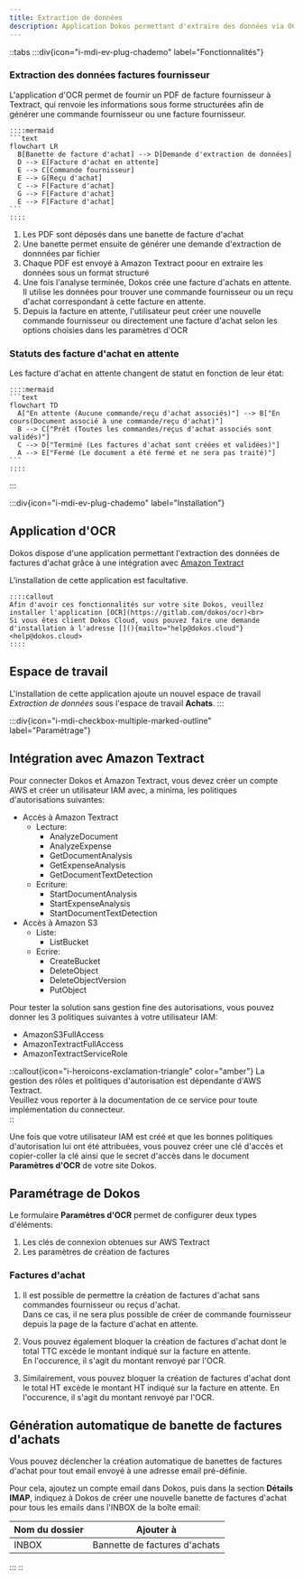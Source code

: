 ```yaml
---
title: Extraction de données
description: Application Dokos permettant d'extraire des données via OCR
---
```


::tabs
  :::div{icon="i-mdi-ev-plug-chademo" label="Fonctionnalités"}
  ### Extraction des données factures fournisseur
  
  L'application d'OCR permet de fournir un PDF de facture fournisseur à Textract, qui renvoie les informations sous forme structurées afin de générer une commande fournisseur ou une facture fournisseur.
  
    ::::mermaid
    ```text
    flowchart LR
      B[Banette de facture d'achat] --> D[Demande d'extraction de données]
      D --> E[Facture d'achat en attente]
      E --> C[Commande fournisseur]
      E --> G[Reçu d'achat]
      C --> F[Facture d'achat]
      G --> F[Facture d'achat]
      E --> F[Facture d'achat]
    ```
    ::::
  
  1. Les PDF sont déposés dans une banette de facture d'achat
  2. Une banette permet ensuite de générer une demande d'extraction de donnnées par fichier
  3. Chaque PDF est envoyé à Amazon Textract poour en extraire les données sous un format structuré
  4. Une fois l'analyse terminée, Dokos crée une facture d'achats en attente.
     Il utilise les données pour trouver une commande fournisseur ou un reçu d'achat correspondant à cette facture en attente.
  5. Depuis la facture en attente, l'utilisateur peut créer une nouvelle commande fournisseur ou directement une facture d'achat selon les options choisies dans les paramètres d'OCR
  
  ### Statuts des facture d'achat en attente
  
  Les facture d'achat en attente changent de statut en fonction de leur état:
  
    ::::mermaid
    ```text
    flowchart TD
      A["En attente (Aucune commande/reçu d'achat associés)"] --> B["En cours(Document associé à une commande/reçu d'achat)"]
      B --> C["Prêt (Toutes les commandes/reçus d'achat associés sont validés)"]
      C --> D["Terminé (Les factures d'achat sont créées et validées)"]
      A --> E["Fermé (Le document a été fermé et ne sera pas traité)"]
    ```
    ::::
  :::

  :::div{icon="i-mdi-ev-plug-chademo" label="Installation"}
  ## Application d'OCR
  
  Dokos dispose d'une application permettant l'extraction des données de factures d'achat grâce à une intégration avec [Amazon Textract](https://aws.amazon.com/fr/textract/)
  
  L'installation de cette application est facultative.
  
    ::::callout
    Afin d'avoir ces fonctionnalités sur votre site Dokos, veuillez installer l'application [OCR](https://gitlab.com/dokos/ocr)<br>
    Si vous êtes client Dokos Cloud, vous pouvez faire une demande d'installation à l'adresse [](){mailto="help@dokos.cloud"}<help@dokos.cloud>
    ::::
  
  ## Espace de travail
  
  L'installation de cette application ajoute un nouvel espace de travail _Extraction de données_ sous l'espace de travail **Achats**.
  :::

  :::div{icon="i-mdi-checkbox-multiple-marked-outline" label="Paramétrage"}
  ## Intégration avec Amazon Textract
  
  Pour connecter Dokos et Amazon Textract, vous devez créer un compte AWS et créer un utilisateur IAM avec, a minima, les politiques d'autorisations suivantes:
  - Accès à Amazon Textract
    - Lecture:
      - AnalyzeDocument
      - AnalyzeExpense
      - GetDocumentAnalysis
      - GetExpenseAnalysis
      - GetDocumentTextDetection
    - Ecriture:
      - StartDocumentAnalysis
      - StartExpenseAnalysis
      - StartDocumentTextDetection
  - Accès à Amazon S3
    - Liste:
      - ListBucket
    - Ecrire:
      - CreateBucket
      - DeleteObject
      - DeleteObjectVersion
      - PutObject

  Pour tester la solution sans gestion fine des autorisations, vous pouvez donner les 3 politiques suivantes à votre utilisateur IAM:
  - AmazonS3FullAccess
  - AmazonTextractFullAccess
  - AmazonTextractServiceRole

  ::callout{icon="i-heroicons-exclamation-triangle" color="amber"}
  La gestion des rôles et politiques d'autorisation est dépendante d'AWS Textract.  
  Veuillez vous reporter à la documentation de ce service pour toute implémentation du connecteur.  
  ::


  Une fois que votre utilisateur IAM est créé et que les bonnes politiques d'autorisation lui ont été attribuées, vous pouvez créer une clé d'accès et copier-coller la clé ainsi que le secret d'accès dans le document **Paramètres d'OCR** de votre site Dokos.


  ## Paramétrage de Dokos
  
  Le formulaire **Paramètres d'OCR** permet de configurer deux types d'éléments:
  
  1. Les clés de connexion obtenues sur AWS Textract
  2. Les paramètres de création de factures

  
  ### Factures d'achat
  
  1. Il est possible de permettre la création de factures d'achat sans commandes fournisseur ou reçus d'achat.  
     Dans ce cas, il ne sera plus possible de créer de commande fournisseur depuis la page de la facture d'achat en attente.  

  2. Vous pouvez également bloquer la création de factures d'achat dont le total TTC excède le montant indiqué sur la facture en attente.  
     En l'occurence, il s'agit du montant renvoyé par l'OCR.

  3. Similairement, vous pouvez bloquer la création de factures d'achat dont le total HT excède le montant HT indiqué sur la facture en attente. 
     En l'occurence, il s'agit du montant renvoyé par l'OCR.

  ## Génération automatique de banette de factures d'achats
  
  Vous pouvez déclencher la création automatique de banettes de factures d'achat pour tout email envoyé à une adresse email pré-définie.
  
  Pour cela, ajoutez un compte email dans Dokos, puis dans la section **Détails IMAP**, indiquez à Dokos de créer une nouvelle banette de factures d'achat pour tous les emails dans l'INBOX de la boîte email:
  
  | Nom du dossier | Ajouter à                     |
  | -------------- | ----------------------------- |
  | INBOX          | Bannette de factures d'achats |
  :::
::
